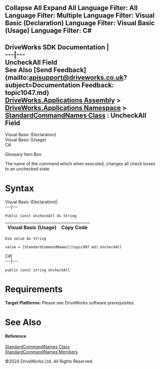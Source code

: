        

 Collapse All Expand All  Language Filter: All  Language Filter: Multiple  Language Filter: Visual Basic (Declaration) Language Filter: Visual Basic (Usage) Language Filter: C#  
---  
DriveWorks SDK Documentation  |   
---|---  
UncheckAll Field   
See Also [Send Feedback](mailto:apisupport@driveworks.co.uk?subject=Documentation Feedback: topic1047.md)  
[DriveWorks.Applications Assembly](topic13.md) > [DriveWorks.Applications Namespace](topic16.md) > [StandardCommandNames Class](topic997.md) : UncheckAll Field  
---  
  
Visual Basic (Declaration)    
Visual Basic (Usage)    
C# 

Glossary Item Box

The name of the command which when executed, changes all check boxes to an unchecked state. 

# Syntax

Visual Basic (Declaration)|   
---|---  
      
    
    Public Const UncheckAll As String  
  
Visual Basic (Usage)| Copy Code  
---|---  
      
    
    Dim value As String
     
    value = [StandardCommandNames](topic997.md).UncheckAll  
  
C#|   
---|---  
      
    
    public const string UncheckAll  
  
# Requirements

**Target Platforms:** Please see DriveWorks software prerequisites.

# See Also

#### Reference

[StandardCommandNames Class](topic997.md)   
[StandardCommandNames Members](topic998.md)

©2024 DriveWorks Ltd. All Rights Reserved.
